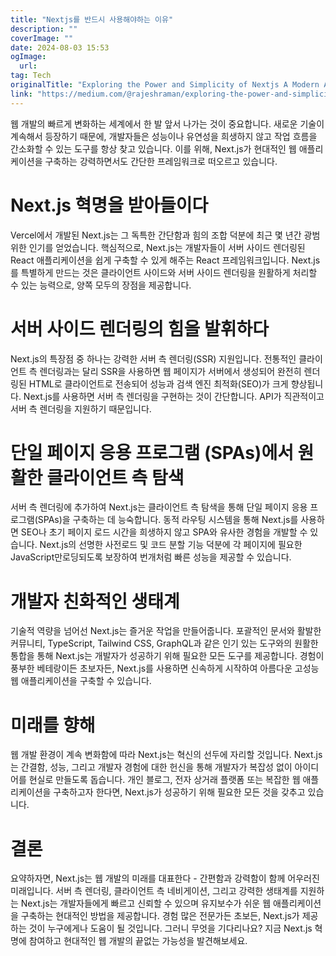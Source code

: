 ```yaml
---
title: "Nextjs를 반드시 사용해야하는 이유"
description: ""
coverImage: ""
date: 2024-08-03 15:53
ogImage: 
  url: 
tag: Tech
originalTitle: "Exploring the Power and Simplicity of Nextjs A Modern Approach to Web Development"
link: "https://medium.com/@rajeshraman/exploring-the-power-and-simplicity-of-next-js-a-modern-approach-to-web-development-27a6ad559553"
---
```




웹 개발의 빠르게 변화하는 세계에서 한 발 앞서 나가는 것이 중요합니다. 새로운 기술이 계속해서 등장하기 때문에, 개발자들은 성능이나 유연성을 희생하지 않고 작업 흐름을 간소화할 수 있는 도구를 항상 찾고 있습니다. 이를 위해, Next.js가 현대적인 웹 애플리케이션을 구축하는 강력하면서도 간단한 프레임워크로 떠오르고 있습니다.

# Next.js 혁명을 받아들이다

Vercel에서 개발된 Next.js는 그 독특한 간단함과 힘의 조합 덕분에 최근 몇 년간 광범위한 인기를 얻었습니다. 핵심적으로, Next.js는 개발자들이 서버 사이드 렌더링된 React 애플리케이션을 쉽게 구축할 수 있게 해주는 React 프레임워크입니다. Next.js를 특별하게 만드는 것은 클라이언트 사이드와 서버 사이드 렌더링을 원활하게 처리할 수 있는 능력으로, 양쪽 모두의 장점을 제공합니다.

# 서버 사이드 렌더링의 힘을 발휘하다

<div class="content-ad"></div>

Next.js의 특장점 중 하나는 강력한 서버 측 렌더링(SSR) 지원입니다. 전통적인 클라이언트 측 렌더링과는 달리 SSR을 사용하면 웹 페이지가 서버에서 생성되어 완전히 렌더링된 HTML로 클라이언트로 전송되어 성능과 검색 엔진 최적화(SEO)가 크게 향상됩니다. Next.js를 사용하면 서버 측 렌더링을 구현하는 것이 간단합니다. API가 직관적이고 서버 측 렌더링을 지원하기 때문입니다.

# 단일 페이지 응용 프로그램 (SPAs)에서 원활한 클라이언트 측 탐색

서버 측 렌더링에 추가하여 Next.js는 클라이언트 측 탐색을 통해 단일 페이지 응용 프로그램(SPAs)을 구축하는 데 능숙합니다. 동적 라우팅 시스템을 통해 Next.js를 사용하면 SEO나 초기 페이지 로드 시간을 희생하지 않고 SPA와 유사한 경험을 개발할 수 있습니다. Next.js의 선명한 사전로드 및 코드 분할 기능 덕분에 각 페이지에 필요한 JavaScript만로딩되도록 보장하여 번개처럼 빠른 성능을 제공할 수 있습니다.

# 개발자 친화적인 생태계

<div class="content-ad"></div>

기술적 역량을 넘어선 Next.js는 즐거운 작업을 만들어줍니다. 포괄적인 문서와 활발한 커뮤니티, TypeScript, Tailwind CSS, GraphQL과 같은 인기 있는 도구와의 원활한 통합을 통해 Next.js는 개발자가 성공하기 위해 필요한 모든 도구를 제공합니다. 경험이 풍부한 베테랑이든 초보자든, Next.js를 사용하면 신속하게 시작하여 아름다운 고성능 웹 애플리케이션을 구축할 수 있습니다.

# 미래를 향해

웹 개발 환경이 계속 변화함에 따라 Next.js는 혁신의 선두에 자리할 것입니다. Next.js는 간결함, 성능, 그리고 개발자 경험에 대한 헌신을 통해 개발자가 복잡성 없이 아이디어를 현실로 만들도록 돕습니다. 개인 블로그, 전자 상거래 플랫폼 또는 복잡한 웹 애플리케이션을 구축하고자 한다면, Next.js가 성공하기 위해 필요한 모든 것을 갖추고 있습니다.

# 결론

<div class="content-ad"></div>

요약하자면, Next.js는 웹 개발의 미래를 대표한다 - 간편함과 강력함이 함께 어우러진 미래입니다. 서버 측 렌더링, 클라이언트 측 네비게이션, 그리고 강력한 생태계를 지원하는 Next.js는 개발자들에게 빠르고 신뢰할 수 있으며 유지보수가 쉬운 웹 애플리케이션을 구축하는 현대적인 방법을 제공합니다. 경험 많은 전문가든 초보든, Next.js가 제공하는 것이 누구에게나 도움이 될 것입니다. 그러니 무엇을 기다리나요? 지금 Next.js 혁명에 참여하고 현대적인 웹 개발의 끝없는 가능성을 발견해보세요.
